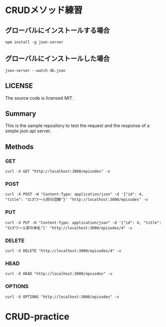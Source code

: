 # CRUDメソッド練習

## グローバルにインストールする場合
`npm install -g json-server`

## グローバルにインストールした場合
`json-server --watch db.json`

## LICENSE
The source code is licensed MIT.

## Summary
This is the sample repository to test the request and the response of a simple json api server.   

## Methods
### GET
`curl -X GET "http://localhost:3000/episodes" -v`

### POST
`curl -X POST -H "Content-Type: application/json" -d '{"id": 4, "title": "ロズワール邸の団欒"}' "http://localhost:3000/episodes" -v`

### PUT 
`curl -X PUT -H "Content-Type: application/json" -d '{"id": 4, "title": "ロズワール邸の争乱"}' "http://localhost:3000/episodes/4" -v`

### DELETE
`curl -X DELETE "http://localhost:3000/episodes/4" -v`

### HEAD
`curl -X HEAD "http://localhost:3000/episodes" -v`

### OPTIONS 
`curl -X OPTIONS "http://localhost:3000/episodes" -v`
# CRUD-practice
